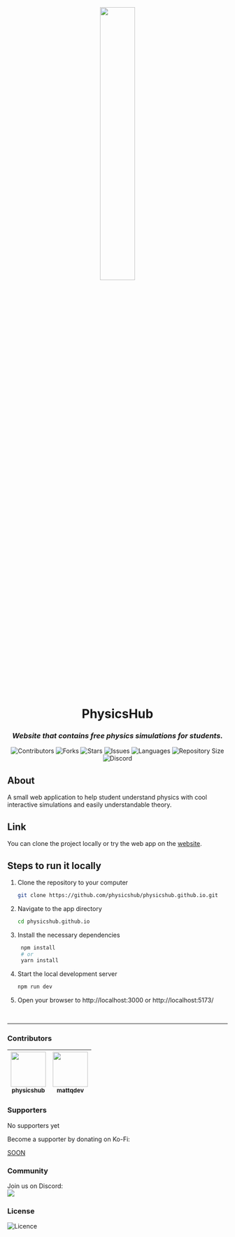 <div align="center">
<img src="https://github.com/PhysicsHub/physicshub.github.io/blob/main/public/Logo.png?raw=true" width=40% height=40% />
<h1>PhysicsHub</h1>
<h3><em>Website that contains free physics simulations for students.</em></h3>
<p>
<img src="https://img.shields.io/github/contributors/PhysicsHub/physicshub.github.io?style=plastic" alt="Contributors">
<img src="https://img.shields.io/github/forks/PhysicsHub/physicshub.github.io" alt="Forks">
<img src="https://img.shields.io/github/stars/PhysicsHub/physicshub.github.io" alt="Stars">
<img src="https://img.shields.io/github/issues/PhysicsHub/physicshub.github.io" alt="Issues">
<img src="https://img.shields.io/github/languages/count/PhysicsHub/physicshub.github.io" alt="Languages">
<img src="https://img.shields.io/github/repo-size/PhysicsHub/physicshub.github.io" alt="Repository Size">
<img src="https://img.shields.io/discord/1406404598679470121" alt="Discord">
</p>
</div>

## About

A small web application to help student understand physics with cool interactive simulations and easily understandable theory.

## Link

You can clone the project locally or try the web app on the [website](https://physicshub.github.io).

## Steps to run it locally

1. Clone the repository to your computer <br>
   ``` bash
   git clone https://github.com/physicshub/physicshub.github.io.git
2. Navigate to the app directory <br>
   ``` bash
   cd physicshub.github.io
3. Install the necessary dependencies <br>
   ```bash
    npm install
    # or
    yarn install
    ```
6. Start the local development server <br>
   ```bash
   npm run dev
7. Open your browser to http://localhost:3000 or http://localhost:5173/

<br>
<hr>

### Contributors

| [<img src="https://avatars.githubusercontent.com/u/226545239" width="80"><br><sub><b>physicshub</b></sub>](https://physicshub.github.io) | [<img src="https://avatars.githubusercontent.com/u/115874885" width="80"><br><sub><b>mattqdev</b></sub>](https://twitter.com/mattqdev)
|:--:|:--:|


### Supporters

No supporters yet

Become a supporter by donating on Ko-Fi:

[SOON](https://ko-fi.com/)

### Community 
Join us on Discord:
<br>
[![](https://dcbadge.limes.pink/api/server/hT68DTcwfD)](https://discord.gg/hT68DTcwfD)


### License

<img src="https://img.shields.io/github/license/PhysicsHub/physicshub.github.io" alt="Licence">
